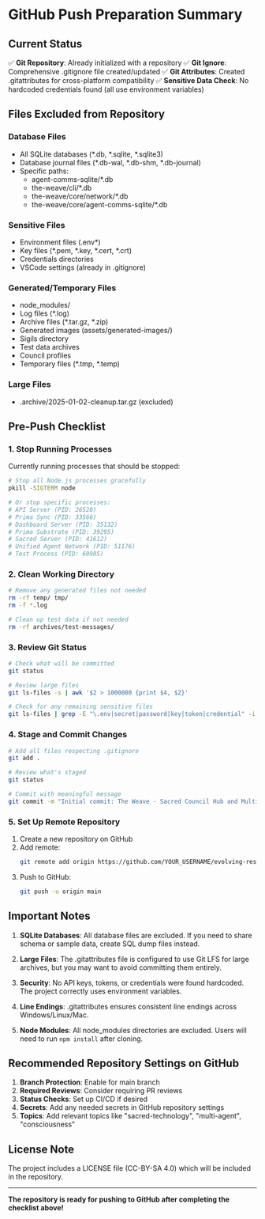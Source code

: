 # GitHub Push Preparation Summary

## Current Status
✅ **Git Repository**: Already initialized with a repository
✅ **Git Ignore**: Comprehensive .gitignore file created/updated
✅ **Git Attributes**: Created .gitattributes for cross-platform compatibility
✅ **Sensitive Data Check**: No hardcoded credentials found (all use environment variables)

## Files Excluded from Repository

### Database Files
- All SQLite databases (*.db, *.sqlite, *.sqlite3)
- Database journal files (*.db-wal, *.db-shm, *.db-journal)
- Specific paths:
  - agent-comms-sqlite/*.db
  - the-weave/cli/*.db
  - the-weave/core/network/*.db
  - the-weave/core/agent-comms-sqlite/*.db

### Sensitive Files
- Environment files (.env*)
- Key files (*.pem, *.key, *.cert, *.crt)
- Credentials directories
- VSCode settings (already in .gitignore)

### Generated/Temporary Files
- node_modules/
- Log files (*.log)
- Archive files (*.tar.gz, *.zip)
- Generated images (assets/generated-images/)
- Sigils directory
- Test data archives
- Council profiles
- Temporary files (*.tmp, *.temp)

### Large Files
- .archive/2025-01-02-cleanup.tar.gz (excluded)

## Pre-Push Checklist

### 1. Stop Running Processes
Currently running processes that should be stopped:
```bash
# Stop all Node.js processes gracefully
pkill -SIGTERM node

# Or stop specific processes:
# API Server (PID: 26528)
# Prima Sync (PID: 33566)
# Dashboard Server (PID: 35132)
# Prima Substrate (PID: 39295)
# Sacred Server (PID: 41612)
# Unified Agent Network (PID: 51176)
# Test Process (PID: 60985)
```

### 2. Clean Working Directory
```bash
# Remove any generated files not needed
rm -rf temp/ tmp/
rm -f *.log

# Clean up test data if not needed
rm -rf archives/test-messages/
```

### 3. Review Git Status
```bash
# Check what will be committed
git status

# Review large files
git ls-files -s | awk '$2 > 1000000 {print $4, $2}'

# Check for any remaining sensitive files
git ls-files | grep -E "\.env|secret|password|key|token|credential" -i
```

### 4. Stage and Commit Changes
```bash
# Add all files respecting .gitignore
git add .

# Review what's staged
git status

# Commit with meaningful message
git commit -m "Initial commit: The Weave - Sacred Council Hub and Multi-Agent Coordination System"
```

### 5. Set Up Remote Repository
1. Create a new repository on GitHub
2. Add remote:
   ```bash
   git remote add origin https://github.com/YOUR_USERNAME/evolving-resonant-cocreation.git
   ```
3. Push to GitHub:
   ```bash
   git push -u origin main
   ```

## Important Notes

1. **SQLite Databases**: All database files are excluded. If you need to share schema or sample data, create SQL dump files instead.

2. **Large Files**: The .gitattributes file is configured to use Git LFS for large archives, but you may want to avoid committing them entirely.

3. **Security**: No API keys, tokens, or credentials were found hardcoded. The project correctly uses environment variables.

4. **Line Endings**: .gitattributes ensures consistent line endings across Windows/Linux/Mac.

5. **Node Modules**: All node_modules directories are excluded. Users will need to run `npm install` after cloning.

## Recommended Repository Settings on GitHub

1. **Branch Protection**: Enable for main branch
2. **Required Reviews**: Consider requiring PR reviews
3. **Status Checks**: Set up CI/CD if desired
4. **Secrets**: Add any needed secrets in GitHub repository settings
5. **Topics**: Add relevant topics like "sacred-technology", "multi-agent", "consciousness"

## License Note
The project includes a LICENSE file (CC-BY-SA 4.0) which will be included in the repository.

---

**The repository is ready for pushing to GitHub after completing the checklist above!**